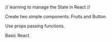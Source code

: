 // learning to manage the State in React //

Create two simple components: Fruits and Button.

Use props passing functions.

Basic React.